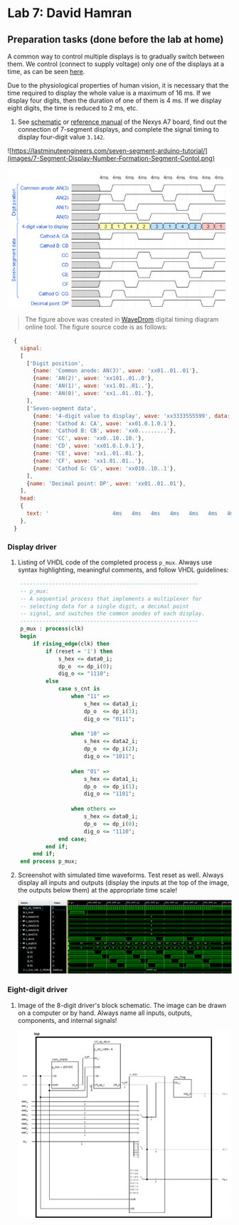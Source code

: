 # Lab 7: David Hamran

## Preparation tasks (done before the lab at home)

A common way to control multiple displays is to gradually switch between them. We control (connect to supply voltage) only one of the displays at a time, as can be seen [here](https://engineeringtutorial.com/seven-segment-display-working-principle/).

Due to the physiological properties of human vision, it is necessary that the time required to display the whole value is a maximum of 16&nbsp;ms. If we display four digits, then the duration of one of them is 4&nbsp;ms. If we display eight digits, the time is reduced to 2&nbsp;ms, etc.

1. See [schematic](https://github.com/tomas-fryza/Digital-electronics-1/blob/master/docs/nexys-a7-sch.pdf) or [reference manual](https://reference.digilentinc.com/reference/programmable-logic/nexys-a7/reference-manual) of the Nexys A7 board, find out the connection of 7-segment displays, and complete the signal timing to display four-digit value `3.142`.

  ![https://lastminuteengineers.com/seven-segment-arduino-tutorial/](images/7-Segment-Display-Number-Formation-Segment-Contol.png)

  ![Timing of seven-segment display](images/wavedrom.png)

  > The figure above was created in [WaveDrom](https://wavedrom.com/) digital timing diagram online tool. The figure source code is as follows:
  >
  ```javascript
	{
	  signal:
	  [
		['Digit position',
		  {name: 'Common anode: AN(3)', wave: 'xx01..01..01'},
		  {name: 'AN(2)', wave: 'xx101..01..0'},
		  {name: 'AN(1)', wave: 'xx1.01..01..'},
		  {name: 'AN(0)', wave: 'xx1..01..01.'},
		],
		['Seven-segment data',
		  {name: '4-digit value to display', wave: 'xx3333555599', data: ['3','1','4','2','3','1','4','2','3','1']},
		  {name: 'Cathod A: CA', wave: 'xx01.0.1.0.1'},
		  {name: 'Cathod B: CB', wave: 'xx0.........'},
		  {name: 'CC', wave: 'xx0..10..10.'},
		  {name: 'CD', wave: 'xx01.0.1.0.1'},
		  {name: 'CE', wave: 'xx1..01..01.'},
		  {name: 'CF', wave: 'xx1.01..01..'},
		  {name: 'Cathod G: CG', wave: 'xx010..10..1'},
		],
		{name: 'Decimal point: DP', wave: 'xx01..01..01'},
	  ],
	  head:
	  {
		text: '                    4ms   4ms   4ms   4ms   4ms   4ms   4ms   4ms   4ms   4ms',
	  },
	}
  ```


### Display driver

1. Listing of VHDL code of the completed process `p_mux`. Always use syntax highlighting, meaningful comments, and follow VHDL guidelines:

```vhdl
    --------------------------------------------------------
    -- p_mux:
    -- A sequential process that implements a multiplexer for
    -- selecting data for a single digit, a decimal point 
    -- signal, and switches the common anodes of each display.
    --------------------------------------------------------
    p_mux : process(clk)
    begin
        if rising_edge(clk) then
            if (reset = '1') then
                s_hex <= data0_i;
                dp_o  <= dp_i(0);
                dig_o <= "1110";
            else
                case s_cnt is
                    when "11" =>
                        s_hex <= data3_i;
                        dp_o  <= dp_i(3);
                        dig_o <= "0111";

                    when "10" =>
                        s_hex <= data2_i;
                        dp_o  <= dp_i(2);
                        dig_o <= "1011";

                    when "01" =>
                        s_hex <= data1_i;
                        dp_o  <= dp_i(1);
                        dig_o <= "1101";

                    when others =>
                        s_hex <= data0_i;
                        dp_o  <= dp_i(0);
                        dig_o <= "1110";
                end case;
            end if;
        end if;
    end process p_mux;
```

2. Screenshot with simulated time waveforms. Test reset as well. Always display all inputs and outputs (display the inputs at the top of the image, the outputs below them) at the appropriate time scale!

   ![waveforms](images/dd_waveforms.png)

### Eight-digit driver

1. Image of the 8-digit driver's block schematic. The image can be drawn on a computer or by hand. Always name all inputs, outputs, components, and internal signals!

   ![8digit_driver](images/8digit.png)

